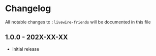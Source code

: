 # Changelog

All notable changes to `:livewire-friends` will be documented in this file

## 1.0.0 - 202X-XX-XX

- initial release
